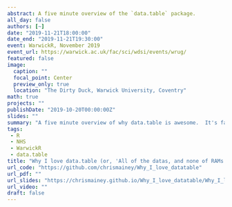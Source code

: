 ```yaml
---
abstract: A five minute overview of the `data.table` package.  
all_day: false
authors: [~]
date: "2019-11-21T18:00:00"
date_end: "2019-11-21T19:30:00"
event: WarwickR, November 2019
event_url: https://warwick.ac.uk/fac/sci/wdsi/events/wrug/
featured: false
image: 
  caption: ""
  focal_point: Center
  preview_only: true
  location: "The Dirty Duck, Warwick University, Coventry"
math: true
projects: ""
publishDate: "2019-10-20T00:00:00Z"
slides: ""
summary: "A five minute overview of why data.table is awesome.  It's fast, indexed, and holds more data than you can with plain data.frames."
tags: 
 - R
 - NHS
 - WarwickR
 - data.table
title: "Why I love data.table (or, 'All of the datas, and none of RAMs...') "
url_code: "https://github.com/chrismainey/Why_I_love_datatable"
url_pdf: ""
url_slides: "https://chrismainey.github.io/Why_I_love_datatable/Why_I_love_datatable.html"
url_video: ""
draft: false
---
```

